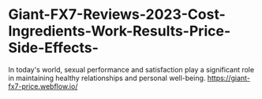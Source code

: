 # Giant-FX7-Reviews-2023-Cost-Ingredients-Work-Results-Price-Side-Effects-
In today's world, sexual performance and satisfaction play a significant role in maintaining healthy relationships and personal well-being. https://giant-fx7-price.webflow.io/
